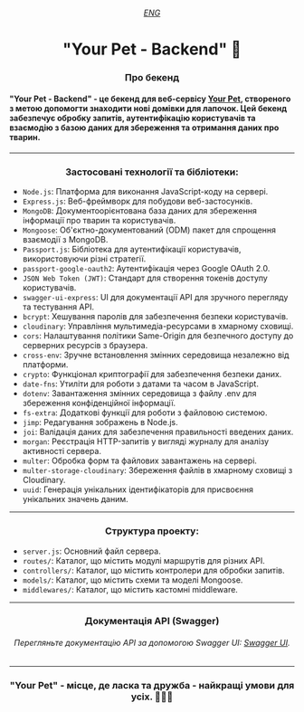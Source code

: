 ###### <div align=center>[ENG](README.eng.md)</div>

# <div align=center> "Your Pet - Backend" 🐾</div>

### <div align=center>Про бекенд</div>

#### "Your Pet - Backend" - це бекенд для веб-сервісу [Your Pet](https://nmarkhotsky.github.io/your-pet-project-front/), створеного з метою допомогти знаходити нові домівки для лапочок. Цей бекенд забезпечує обробку запитів, аутентифікацію користувачів та взаємодію з базою даних для збереження та отримання даних про тварин.

---

### <div align=center>Застосовані технології та бібліотеки:</div>
* `Node.js`: Платформа для виконання JavaScript-коду на сервері.
* `Express.js`: Веб-фреймворк для побудови веб-застосунків.
* `MongoDB`: Документоорієнтована база даних для збереження інформації про тварин та користувачів.
* `Mongoose`: Об'єктно-документований (ODM) пакет для спрощення взаємодії з MongoDB.
* `Passport.js`: Бібліотека для аутентифікації користувачів, використовуючи різні стратегії.
* `passport-google-oauth2`: Аутентифікація через Google OAuth 2.0.
* `JSON Web Token (JWT)`: Стандарт для створення токенів доступу користувачів.
* `swagger-ui-express`: UI для документації API для зручного перегляду та тестування API.
* `bcrypt`: Хешування паролів для забезпечення безпеки користувачів.
* `cloudinary`: Управління мультимедіа-ресурсами в хмарному сховищі.
* `cors`: Налаштування політики Same-Origin для безпечного доступу до серверних ресурсів з браузера.
* `cross-env`: Зручне встановлення змінних середовища незалежно від платформи.
* `crypto`: Функціонал криптографії для забезпечення безпеки даних.
* `date-fns`: Утиліти для роботи з датами та часом в JavaScript.
* `dotenv`: Завантаження змінних середовища з файлу .env для збереження конфіденційної інформації.
* `fs-extra`: Додаткові функції для роботи з файловою системою.
* `jimp`: Редагування зображень в Node.js.
* `joi`: Валідація даних для забезпечення правильності введених даних.
* `morgan`: Реєстрація HTTP-запитів у вигляді журналу для аналізу активності сервера.
* `multer`: Обробка форм та файлових завантажень на сервері.
* `multer-storage-cloudinary`: Збереження файлів в хмарному сховищі з Cloudinary.
* `uuid`: Генерація унікальних ідентифікаторів для присвоєння унікальних значень даним.

---

### <div align=center>Структура проекту:</div>
* `server.js`: Основний файл сервера.
* `routes/`: Каталог, що містить модулі маршрутів для різних API.
* `controllers/`: Каталог, що містить контролери для обробки запитів.
* `models/`: Каталог, що містить схеми та моделі Mongoose.
* `middlewares/`: Каталог, що містить кастомні middleware.

---

### <div align=center>Документація API (Swagger)</div>
###### <div align=center>Перегляньте документацію API за допомогою Swagger UI: [Swagger UI](https://mypets-backend.onrender.com/api/api-docs/).</div>

---

### <div align=center>"Your Pet" - місце, де ласка та дружба - найкращі умови для усіх. 🐶🐱💕</div>

